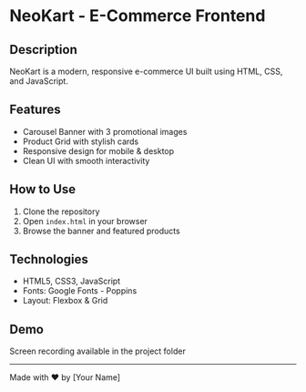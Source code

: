 # NeoKart - E-Commerce Frontend

## Description
NeoKart is a modern, responsive e-commerce UI built using HTML, CSS, and JavaScript.

## Features
- Carousel Banner with 3 promotional images
- Product Grid with stylish cards
- Responsive design for mobile & desktop
- Clean UI with smooth interactivity

## How to Use
1. Clone the repository
2. Open `index.html` in your browser
3. Browse the banner and featured products

## Technologies
- HTML5, CSS3, JavaScript
- Fonts: Google Fonts - Poppins
- Layout: Flexbox & Grid

## Demo
Screen recording available in the project folder

---

Made with ❤️ by [Your Name]